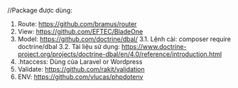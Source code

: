//Package được dùng:
1. Route: https://github.com/bramus/router
2. View: https://github.com/EFTEC/BladeOne
3. Model: https://github.com/doctrine/dbal/
3.1. Lệnh cài: composer require doctrine/dbal
3.2. Tài liệu sử dụng: https://www.doctrine-project.org/projects/doctrine-dbal/en/4.0/reference/introduction.html
4. .htaccess: Dùng của Laravel or Wordpress
5. Validate: https://github.com/rakit/validation
6. ENV: https://github.com/vlucas/phpdotenv